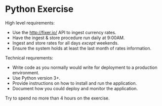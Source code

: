 # Python Exercise

High level requirements:

- Use the http://fixer.io/ API to ingest currency rates.
- Have the ingest & store procedure run daily at 9:00AM.
- Ingest and store rates for all days *except* weekends.
- Ensure the system holds at least the last month of rates information.

Technical requrements:

- Write code as you normally would write for deployment to a production environment.
- Use Python version 3+.
- Provide instructions on how to install and run the application.
- Document how you could deploy and monitor the application.

Try to spend no more than 4 hours on the exercise.
